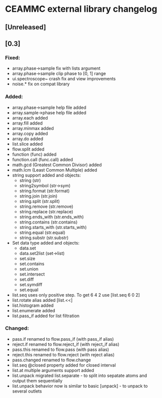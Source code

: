 # CEAMMC external library changelog

## [Unreleased]

## [0.3]
### Fixed:
- array.phase->sample fix with lists argument
- array.phase->sample clip phase to [0, 1] range
- ui.spectroscope~ crash fix and view improvements
- noise.* fix on compat library

### Added:
- array.phase->sample help file added
- array.sample->phase help file added
- array.each added
- array.fill added
- array.minmax added
- array.copy added
- array.do added
- list.slice added
- flow.split added
- function (func) added
- function.call (func.call) added
- math.gcd (Greatest Common Divisor) added
- math.lcm (Least Common Multiple) added
- string support added and objects:
    - string (str)
    - string2symbol (str->sym)
    - string.format (str.format)
    - string.join (str.join)
    - string.split (str.split)
    - string.remove (str.remove)
    - string.replace (str.replace)
    - string.ends_with (str.ends_with)
    - string.contains (str.contains)
    - string.starts_with (str.starts_with)
    - string.equal (str.equal)
    - string.substr (str.substr)
- Set data type added and objects:
    - data.set
    - data.set2list (set->list)
    - set.size
    - set.contains
    - set.union
    - set.intersect
    - set.diff
    - set.symdiff
    - set.equal
- list.seq uses only positive step. To get 6 4 2 use [list.seq 6 0 2]
- list.rotate alias added [list.<<]
- list.histogram added
- list.enumerate added
- list.pass_if added for list filtration

### Changed:
- pass.if renamed to flow.pass_if (with pass_if alias)
- reject.if renamed to flow.reject_if (with reject_if alias)
- pass.this renamed to flow.pass (with pass alias)
- reject.this renamed to flow.reject (with reject alias)
- pass.changed renamed to flow.change
- list.seq @closed property added for closed interval
- list.at multiple arguments support added
- list.unpack migrated list.separate - to split into sepatate atoms and output them sequentially
- list.unpack behavior now is similar to basic [unpack] - to unpack to several outlets

